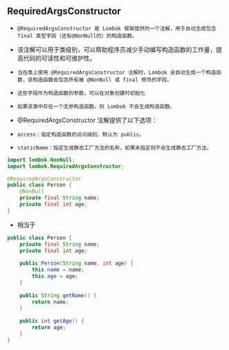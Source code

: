 ## RequiredArgsConstructor
* `@RequiredArgsConstructor 是 Lombok 框架提供的一个注解，用于自动生成包含 final 类型字段（还有@NonNull的）的构造函数。`
* 该注解可以用于类级别，可以帮助程序员减少手动编写构造函数的工作量，提高代码的可读性和可维护性。

* `当在类上使用 @RequiredArgsConstructor 注解时，Lombok 会自动生成一个构造函数，该构造函数会包含所有被 @NonNull 或 final 修饰的字段。`
* `这些字段作为构造函数的参数，可以在对象创建时初始化`
* `如果该类中存在一个无参构造函数，则 Lombok 不会生成构造函数。`

* @RequiredArgsConstructor 注解提供了以下选项：
* `access：指定构造函数的访问级别，默认为 public。`
* `staticName：指定生成静态工厂方法的名称，如果未指定则不会生成静态工厂方法。`

```java
import lombok.NonNull;
import lombok.RequiredArgsConstructor;

@RequiredArgsConstructor
public class Person {
    @NonNull
    private final String name;
    private final int age;
}
```
* 相当于
```java
public class Person {
    private final String name;
    private final int age;
    
    public Person(String name, int age) {
        this.name = name;
        this.age = age;
    }
    
    public String getName() {
        return name;
    }
    
    public int getAge() {
        return age;
    }
}
```










